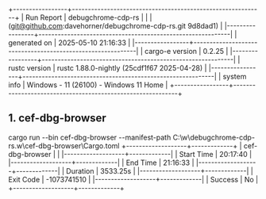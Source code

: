 +-----------------+------------------------------------------------------------+
| Run Report      | debugchrome-cdp-rs                                         |
|                 | (git@github.com:davehorner/debugchrome-cdp-rs.git 9d8dad1) |
|-----------------+------------------------------------------------------------|
| generated on    | 2025-05-10 21:16:33                                        |
|-----------------+------------------------------------------------------------|
| cargo-e version | 0.2.25                                                     |
|-----------------+------------------------------------------------------------|
| rustc version   | rustc 1.88.0-nightly (25cdf1f67 2025-04-28)                |
|-----------------+------------------------------------------------------------|
| system info     | Windows - 11 (26100) - Windows 11 Home                     |
+-----------------+------------------------------------------------------------+

## 1. cef-dbg-browser

cargo run --bin cef-dbg-browser --manifest-path C:\w\debugchrome-cdp-rs.w\cef-dbg-browser\Cargo.toml
+-------------------+-------------+
| cef-dbg-browser |             |
|-------------------+-------------|
| Start Time        | 20:17:40    |
|-------------------+-------------|
| End Time          | 21:16:33    |
|-------------------+-------------|
| Duration          | 3533.25s    |
|-------------------+-------------|
| Exit Code         | -1073741510 |
|-------------------+-------------|
| Success           | No          |
+-------------------+-------------+

